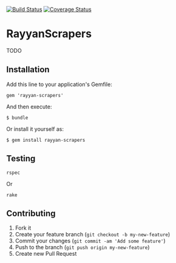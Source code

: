 [![Build Status](https://travis-ci.org/rayyanqcri/rayyan-scrapers.svg?branch=master)](https://travis-ci.org/rayyanqcri/rayyan-scrapers)
[![Coverage Status](https://coveralls.io/repos/github/rayyanqcri/rayyan-scrapers/badge.svg?branch=master)](https://coveralls.io/github/rayyanqcri/rayyan-scrapers?branch=master)

# RayyanScrapers

TODO

## Installation

Add this line to your application's Gemfile:

    gem 'rayyan-scrapers'

And then execute:

    $ bundle

Or install it yourself as:

    $ gem install rayyan-scrapers

## Testing

    rspec

Or

    rake

## Contributing

1. Fork it
2. Create your feature branch (`git checkout -b my-new-feature`)
3. Commit your changes (`git commit -am 'Add some feature'`)
4. Push to the branch (`git push origin my-new-feature`)
5. Create new Pull Request
